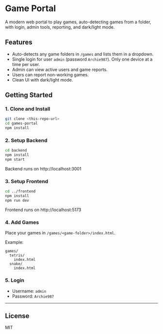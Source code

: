 # Game Portal

A modern web portal to play games, auto-detecting games from a folder, with login, admin tools, reporting, and dark/light mode.

## Features

- Auto-detects any game folders in `/games` and lists them in a dropdown.
- Single login for user `admin` (password `Archie987`). Only one device at a time per user.
- Admin can view active users and game reports.
- Users can report non-working games.
- Clean UI with dark/light mode.

## Getting Started

### 1. Clone and Install

```sh
git clone <this-repo-url>
cd games-portal
npm install
```

### 2. Setup Backend

```sh
cd backend
npm install
npm start
```
Backend runs on http://localhost:3001

### 3. Setup Frontend

```sh
cd ../frontend
npm install
npm run dev
```
Frontend runs on http://localhost:5173

### 4. Add Games

Place your games in `/games/<game-folder>/index.html`.

Example:
```
games/
  tetris/
    index.html
  snake/
    index.html
```

### 5. Login

- Username: `admin`
- Password: `Archie987`

---

## License

MIT